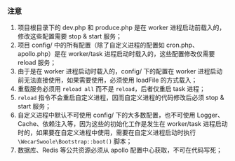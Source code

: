 ### 注意

1. 项目根目录下的 dev.php 和 produce.php 是在 worker 进程启动前载入的，修改这些配置需要 stop & start 服务；
2. 项目 config/ 中的所有配置（除了自定义进程的配置如 cron.php、apollo.php）是在 worker/task 进程启动时载入的，这些配置修改仅需要 reload 服务；
3. 由于是在 worker 进程启动时载入的，config/ 下的配置在 worker 进程启动前无法直接使用，如果需要使用，必须使用 loadFile 的方式载入；
4. 重载服务必须用 `reload all` 而不是 `reload`，后者仅重启 task 进程；
5. `reload` 指令不会重启自定义进程，因而自定义进程的代码修改后必须 stop & start 服务；
6. 自定义进程中默认不可使用 config/ 下的大多数配置，也不可使用 Logger、Cache、依赖注入等，因为这些的初始化工作是发生在 worker/task 进程启动时的，如果要在自定义进程中使用，需要在自定义进程启动时执行 `\WecarSwoole\Bootstrap::boot()` 脚本；
7. 数据库、Redis 等公共资源必须从 apollo 配置中心获取，不可在代码写死；